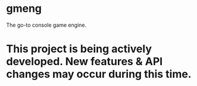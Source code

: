 # gmeng
The go-to console game engine.

# This project is being actively developed. New features & API changes may occur during this time.